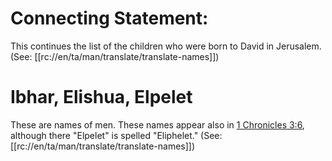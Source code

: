 # Connecting Statement:

This continues the list of the children who were born to David in Jerusalem. (See: [[rc://en/ta/man/translate/translate-names]])

# Ibhar, Elishua, Elpelet

These are names of men. These names appear also in [1 Chronicles 3:6](../03/06.md), although there "Elpelet" is spelled "Eliphelet." (See: [[rc://en/ta/man/translate/translate-names]])

